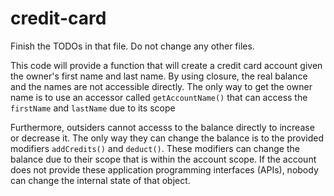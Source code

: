 # credit-card

Finish the TODOs in that file. Do not change any other files.

This code will provide a function that will create a credit card account given the owner's first name and last name. By using closure, the real balance and the names are not accessible directly. The only way to get the owner name is to use an accessor called `getAccountName()` that can access the `firstName` and `lastName` due to its scope

Furthermore, outsiders cannot accesss to the balance directly to increase or decrease it. The only way they can change the balance is to the provided modifiers `addCredits()` and `deduct()`. These modifiers can change the balance due to their scope that is within the account scope. If the account does not provide these application programming interfaces (APIs), nobody can change the internal state of that object.
